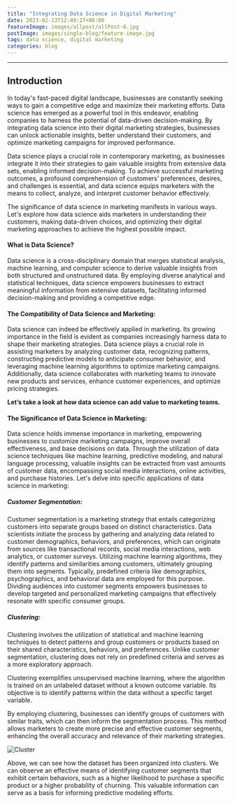 ```yaml
---
title: "Integrating Data Science in Digital Marketing"
date: 2023-02-13T12:49:27+06:00
featureImage: images/allpost/allPost-6.jpg
postImage: images/single-blog/feature-image.jpg
tags: data science, digital marketing
categories: blog
---
```




---


## Introduction

In today's fast-paced digital landscape, businesses are constantly seeking ways to gain a competitive edge and maximize their marketing efforts. Data science has emerged as a powerful tool in this endeavor, enabling companies to harness the potential of data-driven decision-making. By integrating data science into their digital marketing strategies, businesses can unlock actionable insights, better understand their customers, and optimize marketing campaigns for improved performance.

Data science plays a crucial role in contemporary marketing, as businesses integrate it into their strategies to gain valuable insights from extensive data sets, enabling informed decision-making. To achieve successful marketing outcomes, a profound comprehension of customers' preferences, desires, and challenges is essential, and data science equips marketers with the means to collect, analyze, and interpret customer behavior effectively.

The significance of data science in marketing manifests in various ways. Let's explore how data science aids marketers in understanding their customers, making data-driven choices, and optimizing their digital marketing approaches to achieve the highest possible impact.

#### What is Data Science?
Data science is a cross-disciplinary domain that merges statistical analysis, machine learning, and computer science to derive valuable insights from both structured and unstructured data. By employing diverse analytical and statistical techniques, data science empowers businesses to extract meaningful information from extensive datasets, facilitating informed decision-making and providing a competitive edge.


#### The Compatibility of Data Science and Marketing:
Data science can indeed be effectively applied in marketing. Its growing importance in the field is evident as companies increasingly harness data to shape their marketing strategies. Data science plays a crucial role in assisting marketers by analyzing customer data, recognizing patterns, constructing predictive models to anticipate consumer behavior, and leveraging machine learning algorithms to optimize marketing campaigns. Additionally, data science collaborates with marketing teams to innovate new products and services, enhance customer experiences, and optimize pricing strategies.

**Let’s take a look at how data science can add value to marketing teams.**

#### The Significance of Data Science in Marketing:
Data science holds immense importance in marketing, empowering businesses to customize marketing campaigns, improve overall effectiveness, and base decisions on data. Through the utilization of data science techniques like machine learning, predictive modeling, and natural language processing, valuable insights can be extracted from vast amounts of customer data, encompassing social media interactions, online activities, and purchase histories. Let's delve into specific applications of data science in marketing:

##### Customer Segmentation:
Customer segmentation is a marketing strategy that entails categorizing customers into separate groups based on distinct characteristics. Data scientists initiate the process by gathering and analyzing data related to customer demographics, behaviors, and preferences, which can originate from sources like transactional records, social media interactions, web analytics, or customer surveys. Utilizing machine learning algorithms, they identify patterns and similarities among customers, ultimately grouping them into segments. Typically, predefined criteria like demographics, psychographics, and behavioral data are employed for this purpose. Dividing audiences into customer segments empowers businesses to develop targeted and personalized marketing campaigns that effectively resonate with specific consumer groups.


##### Clustering:
Clustering involves the utilization of statistical and machine learning techniques to detect patterns and group customers or products based on their shared characteristics, behaviors, and preferences. Unlike customer segmentation, clustering does not rely on predefined criteria and serves as a more exploratory approach.

Clustering exemplifies unsupervised machine learning, where the algorithm is trained on an unlabeled dataset without a known outcome variable. Its objective is to identify patterns within the data without a specific target variable.

By employing clustering, businesses can identify groups of customers with similar traits, which can then inform the segmentation process. This method allows marketers to create more precise and effective customer segments, enhancing the overall accuracy and relevance of their marketing strategies.


![Cluster]("static/images/single-blog/clustering.jpg" "Clustering")


Above, we can see how the dataset has been organized into clusters. We can observe an effective means of identifying customer segments that exhibit certain behaviors, such as a higher likelihood to purchase a specific product or a higher probability of churning. This valuable information can serve as a basis for informing predictive modeling efforts.




